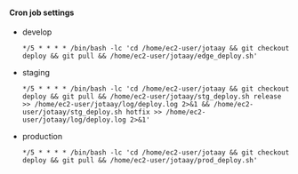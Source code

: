 #### Cron job settings
- develop

   `*/5 * * * * /bin/bash -lc 'cd /home/ec2-user/jotaay && git checkout deploy && git pull && /home/ec2-user/jotaay/edge_deploy.sh'`
   
- staging

   `*/5 * * * * /bin/bash -lc 'cd /home/ec2-user/jotaay && git checkout deploy && git pull && /home/ec2-user/jotaay/stg_deploy.sh release >> /home/ec2-user/jotaay/log/deploy.log 2>&1 && /home/ec2-user/jotaay/stg_deploy.sh hotfix >> /home/ec2-user/jotaay/log/deploy.log 2>&1'`
   
- production

   `*/5 * * * * /bin/bash -lc 'cd /home/ec2-user/jotaay && git checkout deploy && git pull && /home/ec2-user/jotaay/prod_deploy.sh'` 